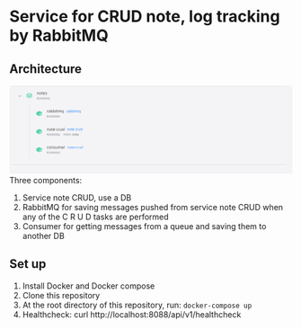 # Service for CRUD note, log tracking by RabbitMQ
## Architecture
![Architecture](images/architecture.png)
Three components:
1. Service note CRUD, use a DB
2. RabbitMQ for saving messages pushed from service note CRUD when any of the C R U D tasks are performed
3. Consumer for getting messages from a queue and saving them to another DB
## Set up
1. Install Docker and Docker compose
2. Clone this repository
3. At the root directory of this repository, run: `docker-compose up`
4. Healthcheck: curl http://localhost:8088/api/v1/healthcheck
